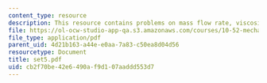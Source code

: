 ```yaml
---
content_type: resource
description: This resource contains problems on mass flow rate, viscosity etc.
file: https://ol-ocw-studio-app-qa.s3.amazonaws.com/courses/10-52-mechanics-of-fluids-spring-2006/cb2f70be42e6490af9d107aaddd553d7_set5.pdf
file_type: application/pdf
parent_uid: 4d21b163-a44e-e0aa-7a83-c50ea8d04d56
resourcetype: Document
title: set5.pdf
uid: cb2f70be-42e6-490a-f9d1-07aaddd553d7
---
```

